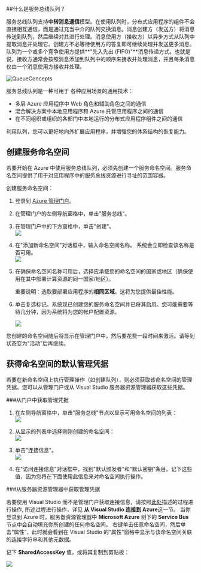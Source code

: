 <a id="what-are-service-bus-queues"></a>
##什么是服务总线队列？

服务总线队列支持**中转消息通信**模型。在使用队列时，分布式应用程序的组件不会直接相互通信，而是通过充当中介的队列交换消息。消息创建方（发送方）将消息传送到队列，然后继续对其进行处理。消息使用方（接收方）以异步方式从队列中提取消息并处理它。创建方不必等待使用方的答复即可继续处理并发送更多消息。队列为一个或多个竞争使用方提供**"先入先出 (FIFO)"**消息传递方式。也就是说，接收方通常会按照消息添加到队列中的顺序来接收并处理消息，并且每条消息仅由一个消息使用方接收并处理。

![QueueConcepts](./media/howto-service-bus-queues/sb-queues-08.png)

服务总线队列是一种可用于
各种应用场景的通用技术：

-   多层 Azure 应用程序中 Web 角色和辅助角色之间的通信
-   混合解决方案中本地应用程序和 Azure 托管应用程序之间的通信
-   在不同组织或组织的各部门中本地运行的分布式应用程序组件之间的通信

利用队列，您可以更好地向外扩展应用程序，并增强您的体系结构的恢复能力。

<a id="create-a-service-namespace"></a>
<h2>创建服务命名空间</h2>

若要开始在 Azure 中使用服务总线队列，必须先创建一个服务命名空间。服务命名空间提供了用于对应用程序中的服务总线资源进行寻址的范围容器。

创建服务命名空间：

1.  登录到 [Azure 管理门户][]。

2.  在管理门户的左侧导航窗格中，单击"服务总线"。

3.  在管理门户中的下方窗格中，单击"创建"。   
	![](./media/howto-service-bus-queues/sb-queues-03.png)

4.  在"添加新命名空间"对话框中，输入命名空间名称。
    系统会立即检查该名称是否可用。   
	![](./media/howto-service-bus-queues/sb-queues-04.png)

5.  在确保命名空间名称可用后，选择应承载您的命名空间的国家或地区（确保使用在其中部署计算资源的同一国家/地区）。

	重要说明：选取要部署应用程序的**相同区域**。这将为您提供最佳性能。

6. 	单击复选标记。系统现已创建您的服务命名空间并已将其启用。您可能需要等待几分钟，因为系统将为您的帐户配置资源。

	![](./media/howto-service-bus-queues/getting-started-multi-tier-27.png)

您创建的命名空间随后将显示在管理门户中，然后要花费一段时间来激活。请等到状态变为"活动"后再继续。

<a id="obtain-default-credentials"></a>
<h2>获得命名空间的默认管理凭据</h2>

若要在新命名空间上执行管理操作（如创建队列），则必须获取该命名空间的管理凭据。您可以从管理门户或从 Visual Studio 服务器资源管理器获取这些凭据。

###从门户中获取管理凭据

1.  在左侧导航窗格中，单击"服务总线"节点以显示可用命名空间的列表：   
	![](./media/howto-service-bus-queues/sb-queues-13.png)

2.  从显示的列表中选择刚刚创建的命名空间：   
	![](./media/howto-service-bus-queues/sb-queues-09.png)

3.  单击"连接信息"。   
	![](./media/howto-service-bus-queues/sb-queues-06.png)

4.  在"访问连接信息"对话框中，找到"默认颁发者"和"默认密钥"条目。记下这些值，因为您将在下面使用此信息来对命名空间执行操作。

###从服务器资源管理器中获取管理凭据

若要使用 Visual Studio 而不是管理门户获取连接信息，请按照[此处](http://http://msdn.microsoft.com/zh-cn/library/windowsazure/ff687127.aspx)描述的过程进行操作, 所述过程进行操作，详见 **从 Visual Studio 连接到 Azure**这一节。 当你登录到 Azure 时，服务器资源管理器中 **Microsoft Azure** 树下的 **Service Bus** 节点中会自动填充你所创建的任何命名空间。 右键单击任意命名空间，然后单击“属性”，此时就会看到在 Visual Studio 的“属性”窗格中显示与该命名空间关联的连接字符串和其他元数据。

记下 **SharedAccessKey** 值，或将其复制到剪贴板：

![][34]

  [Azure 管理门户]: http://manage.windowsazure.com
  [Azure 管理门户]: http://manage.windowsazure.com

  [34]: ./media/howto-service-bus-queues/VSProperties.png
<!--HONumber=41-->
